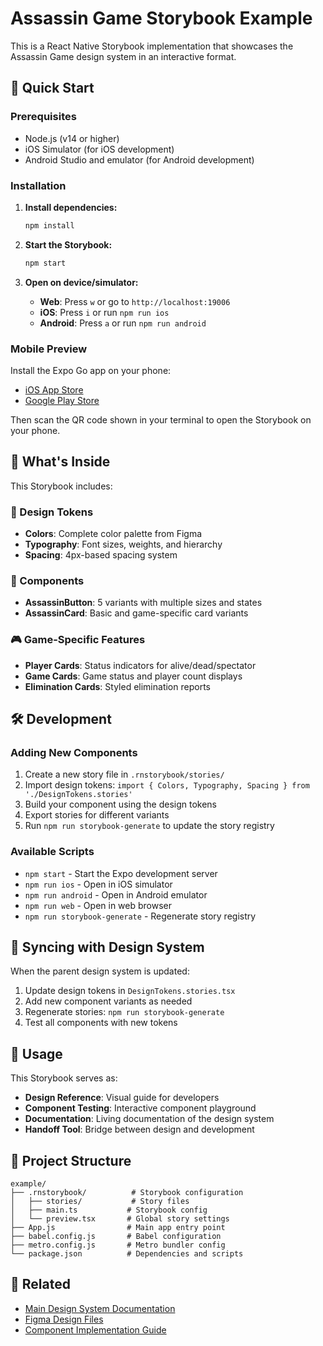# Assassin Game Storybook Example

This is a React Native Storybook implementation that showcases the Assassin Game design system in an interactive format.

## 🚀 Quick Start

### Prerequisites
- Node.js (v14 or higher)
- iOS Simulator (for iOS development)
- Android Studio and emulator (for Android development)

### Installation

1. **Install dependencies:**
   ```bash
   npm install
   ```

2. **Start the Storybook:**
   ```bash
   npm start
   ```

3. **Open on device/simulator:**
   - **Web**: Press `w` or go to `http://localhost:19006`
   - **iOS**: Press `i` or run `npm run ios`
   - **Android**: Press `a` or run `npm run android`

### Mobile Preview

Install the Expo Go app on your phone:
- [iOS App Store](https://apps.apple.com/app/expo-go/id982107779)
- [Google Play Store](https://play.google.com/store/apps/details?id=host.exp.exponent)

Then scan the QR code shown in your terminal to open the Storybook on your phone.

## 📱 What's Inside

This Storybook includes:

### 🎨 Design Tokens
- **Colors**: Complete color palette from Figma
- **Typography**: Font sizes, weights, and hierarchy
- **Spacing**: 4px-based spacing system

### 🧩 Components
- **AssassinButton**: 5 variants with multiple sizes and states
- **AssassinCard**: Basic and game-specific card variants

### 🎮 Game-Specific Features
- **Player Cards**: Status indicators for alive/dead/spectator
- **Game Cards**: Game status and player count displays
- **Elimination Cards**: Styled elimination reports

## 🛠 Development

### Adding New Components

1. Create a new story file in `.rnstorybook/stories/`
2. Import design tokens: `import { Colors, Typography, Spacing } from './DesignTokens.stories'`
3. Build your component using the design tokens
4. Export stories for different variants
5. Run `npm run storybook-generate` to update the story registry

### Available Scripts

- `npm start` - Start the Expo development server
- `npm run ios` - Open in iOS simulator
- `npm run android` - Open in Android emulator  
- `npm run web` - Open in web browser
- `npm run storybook-generate` - Regenerate story registry

## 🔄 Syncing with Design System

When the parent design system is updated:

1. Update design tokens in `DesignTokens.stories.tsx`
2. Add new component variants as needed
3. Regenerate stories: `npm run storybook-generate`
4. Test all components with new tokens

## 🎯 Usage

This Storybook serves as:
- **Design Reference**: Visual guide for developers
- **Component Testing**: Interactive component playground
- **Documentation**: Living documentation of the design system
- **Handoff Tool**: Bridge between design and development

## 📂 Project Structure

```
example/
├── .rnstorybook/          # Storybook configuration
│   ├── stories/           # Story files
│   ├── main.ts           # Storybook config
│   └── preview.tsx       # Global story settings
├── App.js                # Main app entry point
├── babel.config.js       # Babel configuration
├── metro.config.js       # Metro bundler config
└── package.json          # Dependencies and scripts
```

## 🔗 Related

- [Main Design System Documentation](../docs/)
- [Figma Design Files](../docs/)
- [Component Implementation Guide](../docs/storybook-guide.md) 